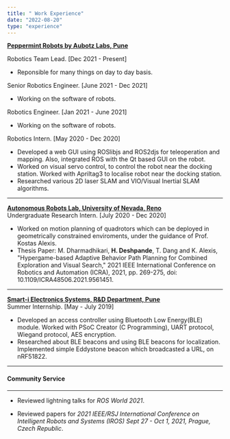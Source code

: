 ```yaml
---
title: " Work Experience"
date: "2022-08-20"
type: "experience"
---
```


[**Peppermint Robots by Aubotz Labs, Pune**](https://www.getpeppermint.co/)

Robotics Team Lead. [Dec 2021 - Present]
  - Reponsible for many things on day to day basis.

Senior Robotics Engineer. [June 2021 - Dec 2021]
  - Working on the software of robots.

Robotics Engineer. [Jan 2021 - June 2021]
  - Working on the software of robots.

Robotics Intern. [May 2020 - Dec 2020]
  - Developed a web GUI using ROSlibjs and ROS2djs for teleoperation and mapping. Also, integrated ROS with the Qt based GUI on the robot.
  - Worked on visual servo control, to control the robot near the docking station. Worked with Apriltag3 to localise robot near the docking station.
  - Researched various 2D laser SLAM and VIO/Visual Inertial SLAM algorithms.

-----------------------------------------------------

[**Autonomous Robots Lab, University of Nevada, Reno**](https://www.autonomousrobotslab.com/)   
Undergraduate Research Intern. [July 2020 - Dec 2020]
  - Worked on motion planning of quadrotors which can be deployed in geometrically constrained enviroments, under the guidance of Prof. Kostas Alexis.
  - Thesis Paper: M. Dharmadhikari, **H. Deshpande**, T. Dang and K. Alexis, "Hypergame-based Adaptive Behavior Path Planning for Combined Exploration and Visual Search," 2021 IEEE International Conference on Robotics and Automation (ICRA), 2021, pp. 269-275, doi: 10.1109/ICRA48506.2021.9561451.

-----------------------------------------------------
[**Smart-i Electronics Systems, R&D Department, Pune**](https://www.smartisystems.com/)   
Summer Internship. [May - July 2019]  
  - Developed an access controller using Bluetooth Low Energy(BLE) module. Worked with PSoC Creator (C Programming), UART protocol, Wiegand protocol, AES encryption.
  - Researched about BLE beacons and using BLE beacons for localization. Implemented simple Eddystone beacon which broadcasted a URL, on nRF51822.


-----------------------------------------------------
#### Community Service
-----------------------------------------------------
- Reviewed lightning talks for *ROS World 2021*.

- Reviewed papers for *2021 IEEE/RSJ International Conference on Intelligent Robots and Systems (IROS) Sept 27 - Oct 1, 2021, Prague, Czech Republic*.
